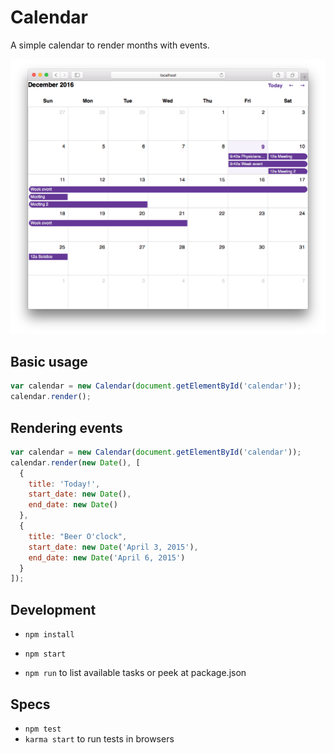 # Calendar

A simple calendar to render months with events.

![](example/screenshot.png)

## Basic usage

```javascript
var calendar = new Calendar(document.getElementById('calendar'));
calendar.render();
```

## Rendering events

```javascript
var calendar = new Calendar(document.getElementById('calendar'));
calendar.render(new Date(), [
  {
    title: 'Today!',
    start_date: new Date(),
    end_date: new Date()
  },
  {
    title: "Beer O'clock",
    start_date: new Date('April 3, 2015'),
    end_date: new Date('April 6, 2015')
  }
]);
```

## Development

* `npm install`
* `npm start`

* `npm run` to list available tasks or peek at package.json

## Specs

* `npm test`
* `karma start` to run tests in browsers
